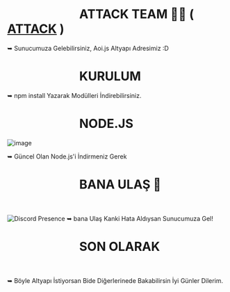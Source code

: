# ឵ ឵ ឵ ឵ ឵ ឵ ឵ ឵ ឵ ឵ ឵ ឵ ឵ ឵ ឵ ឵ ឵ ឵ ឵ ឵ ឵ ឵ ឵ ឵ ឵ ឵឵឵឵ATTACK TEAM 💪🏻 ( [ATTACK](https://discord.gg/Eu2UeveE2t) ) ឵ ឵ ឵ ឵ ឵
➥ Sunucumuza Gelebilirsiniz, Aoi.js Altyapı Adresimiz :D

# ឵ ឵ ឵ ឵ ឵ ឵ ឵ ឵ ឵ ឵ ឵ ឵ ឵ ឵ ឵ ឵ ឵ ឵ ឵ ឵ ឵ ឵ ឵ ឵ ឵ ឵឵឵឵KURULUM ឵ ឵ ឵ ឵ ឵ ឵ ឵ ឵ ឵ ឵ ឵ ឵ ឵ ឵ ឵ ឵ ឵ ឵ ឵ ឵ ឵ ឵ ឵ ឵ ឵ ឵឵឵឵
➥ npm install Yazarak Modülleri İndirebilirsiniz.

# ឵ ឵ ឵ ឵ ឵ ឵ ឵ ឵ ឵ ឵ ឵ ឵ ឵ ឵ ឵ ឵ ឵ ឵ ឵ ឵ ឵ ឵ ឵ ឵ ឵ ឵឵឵឵NODE.JS ឵ ឵ ឵ ឵ ឵ ឵ ឵ ឵ ឵ ឵ ឵ ឵ ឵ ឵ ឵ ឵ ឵ ឵ ឵ ឵ ឵ ឵ ឵ ឵ ឵ ឵឵឵឵
![image](https://github.com/just1nwashere/Discord-Kayit-Bot/assets/110572436/a32bd5c3-fce3-4ec5-839c-506c90cfbad6)

➥ Güncel Olan Node.js'i İndirmeniz Gerek

# ឵ ឵ ឵ ឵ ឵ ឵ ឵ ឵ ឵ ឵ ឵ ឵ ឵ ឵ ឵ ឵ ឵ ឵ ឵ ឵ ឵ ឵ ឵ ឵ ឵ ឵឵឵឵BANA ULAŞ 🖤 ឵ ឵ ឵ ឵ ឵ ឵ ឵ ឵ ឵ ឵ ឵ ឵ ឵ ឵ ឵ ឵ ឵ ឵ ឵ ឵ ឵ ឵ ឵ ឵ ឵ ឵឵឵឵
<img src="https://camo.githubusercontent.com/955ff6953a925197420e7bb55a39734af3b479d8ba6d989c72f35797a32f8037/68747470733a2f2f6c616e796172642d70726f66696c652d726561646d652e76657263656c2e6170702f6170692f3834353232333133353131313534343833323f686964654469736372696d3d74727565" alt="Discord Presence" style="max-width: 100%;">
➥ bana Ulaş Kanki Hata Aldıysan Sunucumuza Gel!

# ឵ ឵ ឵ ឵ ឵ ឵ ឵ ឵ ឵ ឵ ឵ ឵ ឵ ឵ ឵ ឵ ឵ ឵ ឵ ឵ ឵ ឵ ឵ ឵ ឵ ឵឵឵឵SON OLARAK ឵ ឵ ឵ ឵ ឵ ឵ ឵ ឵ ឵ ឵ ឵ ឵ ឵ ឵ ឵ ឵ ឵ ឵ ឵ ឵ ឵ ឵ ឵ ឵ ឵ ឵឵឵឵
➥ Böyle Altyapı İstiyorsan Bide Diğerlerinede Bakabilirsin İyi Günler Dilerim.
